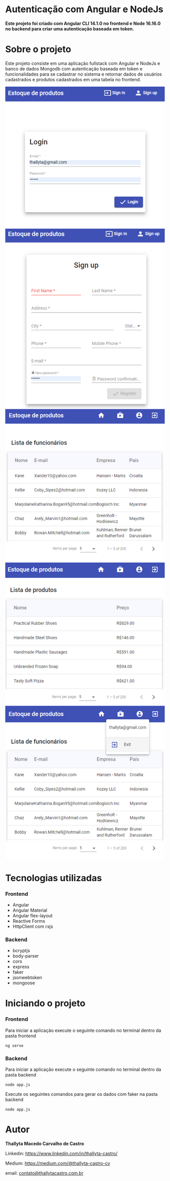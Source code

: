 # Autenticação com Angular e NodeJs

<b> Este projeto foi criado com Angular CLI 14.1.0 no frontend e Node 16.16.0 no backend para criar uma autenticação baseada em token.</b>

# Sobre o projeto

Este projeto consiste em uma aplicação fullstack com Angular e NodeJs e banco de dados Mongodb com autenticação baseada em token e funcionalidades para se 
cadastrar no sistema e retornar dados de usuários cadastrados e produtos cadastrados em uma tabela no frontend.

![Login](login.png)
![Register](register.png)
![People](people.png)
![Products](products.png)
![Exit](exit.png)

# Tecnologias utilizadas

### Frontend

- Angular
- Angular Material
- Angular flex-layout
- Reactive Forms
- HttpClient com rxjs

### Backend

- bcryptjs
- body-parser
- cors
- express
- faker
- jsonwebtoken
- mongoose

# Iniciando o projeto

### Frontend

Para iniciar a aplicação execute o seguinte comando no terminal dentro da pasta frontend

```shell script
ng serve
```
### Backend

Para iniciar a aplicação execute o seguinte comando no terminal dentro da pasta backend

```shell script
node app.js
```
Execute os seguintes comandos para gerar os dados com faker na pasta backend

```shell script
node app.js
```

# Autor
<b>Thallyta Macedo Carvalho de Castro</b>

Linkedin: https://www.linkedin.com/in/thallyta-castro/

Medium: https://medium.com/@thallyta-castro-cv

email: contato@thallytacastro.com.br
